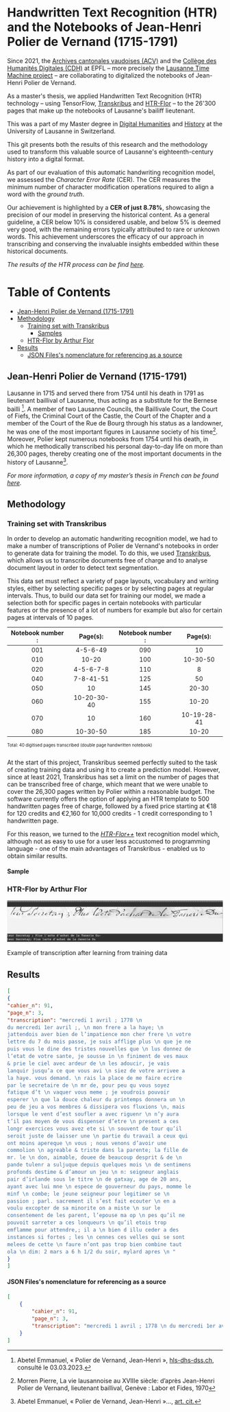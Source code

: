 # Handwritten Text Recognition (HTR) and the Notebooks of Jean-Henri Polier de Vernand (1715-1791)

Since 2021, the [Archives cantonales vaudoises (ACV)](https://www.vd.ch/toutes-les-autorites/archives-cantonales-vaudoises-acv) and the [Collège des Humanités Digitales (CDH)](https://www.epfl.ch/schools/cdh/fr/) at EPFL – more precisely the [Lausanne Time Machine project](https://www.epfl.ch/schools/cdh/lausanne-time-machine/fr/lausanne-time-machine/) – are collaborating to digitalized the notebooks of Jean-Henri Polier de Vernand. 

As a master's thesis, we applied Handwritten Text Recognition (HTR) technology – using TensorFlow, [Transkribus](https://readcoop.eu/transkribus/) and [HTR-Flor](https://github.com/arthurflor23/handwritten-text-recognition) – to the 26'300 pages that make up the notebooks of Lausanne's bailiff lieutenant. 

This was a part of my Master degree in [Digital Humanities](https://www.unil.ch/lettres/fr/home/menuinst/formations/master-en-humanites-numeriques.html) and [History](https://www.unil.ch/hist/fr/home/menuinst/formations/maitrise-universitaire-1.html) at the University of Lausanne in Switzerland. 

This git presents both the results of this research and the methodology used to transform this valuable source of Lausanne's eighteenth-century history into a digital format.

As part of our evaluation of this automatic handwriting recognition model, we assessed the *Character Error Rate* (CER). The CER measures the minimum number of character modification operations required to align a word with the *ground truth*. 

Our achievement is highlighted by a **CER of just 8.78%**, showcasing the precision of our model in preserving the historical content. As a general guideline, a CER below 10% is considered usable, and below 5% is deemed very good, with the remaining errors typically attributed to rare or unknown words. This achievement underscores the efficacy of our approach in transcribing and conserving the invaluable insights embedded within these historical documents.


*The results of the HTR process can be find [here]().* <!-- AJOUTER LIEN RELATIF -->

Table of Contents
=================
* [Jean-Henri Polier de Vernand (1715-1791)](#jean-henri-polier-de-vernand-1715-1791)
* [Methodology](#methodology)
    * [Training set with Transkribus](#training-set-with-transkribus)
        * [Samples](#sample)
    * [HTR-Flor by Arthur Flor](#htr-flor-by-arthur-flor)
* [Results](#results)
    * [JSON Files's nomenclature for referencing as a source](#json-filess-nomenclature-for-referencing-as-a-source)


## Jean-Henri Polier de Vernand (1715-1791)
Lausanne in 1715 and served there from 1754 until his death in 1791 as lieutenant baillival of Lausanne, thus acting as a substitute for the Bernese bailli [^1]. A member of two Lausanne Councils, the Baillivale Court, the Court of Fiefs, the Criminal Court of the Castle, the Court of the Chapter and a member of the Court of the Rue de Bourg through his status as a landowner, he was one of the most important figures in Lausanne society of his time[^2]. Moreover, Polier kept numerous notebooks from 1754 until his death, in which he methodically transcribed his personal day-to-day life on more than 26,300 pages, thereby creating one of the most important documents in the history of Lausanne[^3].

*For more information, a copy of my master’s thesis in French can be found [here](Master_thesis_Kauffmann_2023.pdf).* 

[^1]: Abetel Emmanuel, « Polier de Vernand, Jean-Henri », [hls-dhs-dss.ch](https://hls-dhs-dss.ch/articles/017839/2009-04-20/), consulté le 03.03.2023.
[^2]: Morren Pierre, La vie lausannoise au XVIIIe siècle: d’après Jean-Henri Polier de Vernand, lieutenant baillival, Genève : Labor et Fides, 1970
[^3]: Abetel Emmanuel, « Polier de Vernand, Jean-Henri »…, [art. cit.](https://hls-dhs-dss.ch/articles/017839/2009-04-20/)


## Methodology 

### Training set with Transkribus 

In order to develop an automatic handwriting recognition model, we had to make a number of transcriptions of Polier de Vernand's notebooks in order to generate data for training the model. To do this, we used [Transkribus](https://readcoop.eu/transkribus/), which allows us to transcribe documents free of charge and to analyse document layout in order to detect text segmentation.

This data set must reflect a variety of page layouts, vocabulary and writing styles, either by selecting specific pages or by selecting pages at regular intervals. Thus, to build our data set for training our model, we made a selection both for specific pages in certain notebooks with particular features or the presence of a lot of numbers for example but also for certain pages at intervals of 10 pages.

| Notebook number : | Page(s): | Notebook number : | Page(s):  |
|:---------:|:---------:|:---------:|:---------:|
| 001 | 4-5-6-49 | 090 | 10 |
| 010 | 10-20 | 100 | 10-30-50 |
| 020 | 4-5-6-7-8 | 110 | 8 |
| 040 | 7-8-41-51 | 125 | 50 |
| 050 | 10 | 145 | 20-30 |
| 060 | 10-20-30-40 | 155 | 10-20 |
| 070 | 10 | 160 | 10-19-28-41 |
| 080 | 10-30-50| 185 | 10-20 |

<sup><sup>Total: 40 digitised pages transcribed (double page handwritten notebook)</sup></sup>

At the start of this project, Transkribus seemed perfectly suited to the task of creating training data and using it to create a prediction model. However, since at least 2021, Transkribus has set a limit on the number of pages that can be transcribed free of charge, which meant that we were unable to cover the 26,300 pages written by Polier within a reasonable budget. The software currently offers the option of applying an HTR template to 500 handwritten pages free of charge, followed by a fixed price starting at €18 for 120 credits and €2,160 for 10,000 credits - 1 credit corresponding to 1 handwritten page.

For this reason, we turned to the [*HTR-Flor++*](#htr-flor-by-arthur-flor) text recognition model which, although not as easy to use for a user less accustomed to programming language - one of the main advantages of Transkribus - enabled us to obtain similar results. 

#### Sample 

<!-- Mettre un exemple de reconnaissance des pages du cahiers  -->



### HTR-Flor by Arthur Flor 
<!-- Preentrainement sur Bentham Data Set -->

![Example of transcription after learning from training data](Sample_1.png)


Example of transcription after learning from training data


## Results 



``` json
[
{
"cahier_n": 91,
"page_n": 3,
"transcription": "mercredi 1 avril ; 1778 \n
du mercredi 1er avril ;, \n mon frere a la haye; \n
jattendois aver bien de l’impatience mon cher frere \n votre
lettre du 7 du mois passe, je suis afflige plus \n que je ne
puis vous le dine des tristes nouvelles que \n lus donnez de
l’etat de votre sante, je sousse in \n finiment de ves maux
& prie le ciel avec ardeur de \n les adoucir, je vais
lanquir jusqu’a ce que vous avi \n siez de votre arrivee a
la haye. vous demand. \n rais la place de me faire ecrire
par le secretaire de \n mr de, pour peu qu vous soyez
fatique d’t \n vaquer vous meme ; je voudrois pouvoir
esperer \n que la douce chaleur du printemps donnera un \n
peu de jeu a vos membres & dissipera vos fluxions \n, mais
lorsque le vent d’est soufler a avec riguenr \n n’y aura
t’il pas moyen de vous dispenser d’etre \n present a ces
longr exercices vous avez ete si \n souvent de tour qu’il
seroit juste de laisser une \n partie du travail a ceux qui
ont moins apereque \n vous ; nous venons d’avoir une
commolion \n agreable & triste dans la parente; la fille de
mr. le \n don, aimable, douee de beaucoup desprit & de \n
pande tulenr a suljuque depuis quelques mois \n de sentimens
profonds destime & d’amour un jeu \n n: seigneur anglais
pair d’irlande sous le titre \n de gatxay, age de 20 ans,
ayant avec lui mne \n espece de gouverneur du pays, momme le
minf \n combe; le jeune seigneur pour legitimer se \n
passion ; parl. sacrement il s’est fait ecouter \n en a
voulu excopter de sa minorite on a miste \n sur le
consentement de les parent, l’epouse ma op \n pes qu’il ne
pouvoit sarreter a ces lonqueurs \n qu’il etois trop
emflamme pour attendre,; il a \n bien d illu ceder a des
instances si fortes ; les \n cennes ces velles qui se sont
melees de cette \n faure n’ont pas trop bien combine taut
ola \n dim: 2 mars a 6 h 1/2 du soir, mylard apres \n "
}
]
```


#### JSON Files's nomenclature for referencing as a source 
<!-- Explication des numéros de pages etc.  -->

``` json
[
    {
        "cahier_n": 91,
        "page_n": 3,
        "transcription": "mercredi 1 avril ; 1778 \n du mercredi 1er avril ;, \n mon frere a la haye; \n jattendois aver bien de l'impatience mon cher frere \n votre lettre du 7 du mois passe, je suis afflige plus \n que je ne puis vous le dine des tristes nouvelles que \n v lus donnez de l'etat de votre sante, je sousse in \n finiment de ves maux & prie le ciel avec ardeur de \n les adoucir, je vais lanquir jusqu'a ce que vous avi \n siez de votre arrivee a la haye. vous demand. \n rais la prace de me faire ecrire par le secretaire de \n mr de, pour peu qu vous soyez fatique d't \n vaquer vous meme ; je voudrois pouvoir esperer \n que la douce chaleur du printemps donnera un \n peu de jeu a ves membres & dissipera vos fluxions \n mais lorsque le vent d'est soufler a avec riguenr \n n'y aura t'il pas moyen de vous dispenser d'etre \n present a ces longr exercices vous avez ete si \n souvent de tour qu'il seroit juste de laisser une \n partie du travail a ceux qui ont moins apereque \n vous ; nous venons d'avoir une commolion \n agreable & triste dans la parente; la fille de mr. le \n don, aimable, douee de beaucoup desprit & de \n pande tulenr a suljuque depuis quelques mois \n de sentimens profonds destime & d'amour un jeu \n n: seigneur anglais pair d'irlande sous le titre \n de gatxay, aye de 20 ans, ayant avec lui mne \n espece de gouverneur du pays, momme le minf \n combe; e jeune seigneur pour legitimer se \n passion ; parl. sacrement il s'est fait ecouter \n en a voulu excopter de sa minorite on a miste \n sur le consentement de les parant, l'epousema op \n pes qu'il ne pouvoit sarreter a ces lonqueurs \n qu'il etois trop emzlamme pour attendre,; il a \n bien d illu ceder a des instances si fortes ; les \n cennes ces velles qui se sont melees de cette \n faure n'ont pas trop bien combine taut ola \n dim: 2 mars a 6 h 1/2 du soir, mylard agmes \n "
    }
]
```